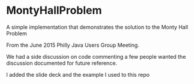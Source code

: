 # MontyHallProblem
A simple implementation that demonstrates the solution to the Monty Hall Problem


From the June 2015 Philly Java Users Group Meeting.

We had a side discussion on code commenting a few people wanted the discussion documented for future reference.

I added the slide deck and the example I used to this repo

